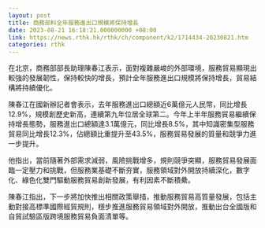 ```yaml
---
layout: post
title: 商務部料全年服務進出口規模將保持增長
date: 2023-08-21 16:18:21.000000000 +08:00
link: https://news.rthk.hk/rthk/ch/component/k2/1714434-20230821.htm
categories: rthk
---
```


在北京，商務部部長助理陳春江表示，面對複雜嚴峻的外部環境，服務貿易顯現出較強的發展韌性，保持較快的增長，預計全年服務進出口規模將保持增長，貿易結構將持續優化。

陳春江在國新辦記者會表示，去年服務進出口總額近6萬億元人民幣，同比增長12.9%，規模創歷史新高，連續第九年位居全球第二。今年上半年服務貿易繼續保持增長態勢，服務進出口總額達3.1萬億元，同比增長8.5%，其中知識密集型服務貿易同比增長12.3%，佔總額比重提升至43.5%，服務貿易發展的質量和競爭力進一步提升。

他指出，當前隨著外部需求減弱，風險挑戰增多，規則競爭突顯，服務貿易發展面臨一定壓力和挑戰，但服務業基礎不斷夯實，服務領域對外開放持續深化，數字化、綠色化雙門驅動服務貿易創新發展，有利因素不斷積纍。

陳春江指出，下一步將加快推出相關政策舉措，推動服務貿易高質量發展，包括主動對接高標準國際經貿規則，穩步推進服務貿易領域對外開放，推動出台全國版和自貿試驗區版跨境服務貿易負面清單等。
